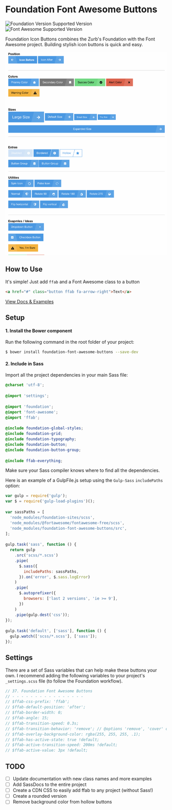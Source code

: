 # Foundation Font Awesome Buttons

![Foundation Version Supported Version](https://img.shields.io/badge/Foundation_For_Sites-v6.4.x-blue.svg?style=flat-square)
![Font Awesome Supported Version](https://img.shields.io/badge/Font_Awesome-v6.1.x-green.svg?style=flat-square)

Foundation Icon Buttons combines the Zurb's Foundation with the Font Awesome project. Building stylish icon buttons is quick and easy.

![Button Preview](https://raw.githubusercontent.com/joshmedeski/foundation-font-awesome-buttons/master/ffab-preview.jpg)

## How to Use

It's simple! Just add `ffab` and a Font Awesome class to a button

```html
<a href="#" class="button ffab fa-arrow-right">Text</a>
```

[View Docs & Examples](http://joshmedeski.github.io/foundation-font-awesome-buttons/)

## Setup

#### 1. Install the Bower component

Run the following command in the root folder of your project:

```bash
$ bower install foundation-font-awesome-buttons --save-dev
```

#### 2. Include in Sass

Import all the project dependencies in your main Sass file:

```scss
@charset 'utf-8';

@import 'settings';

@import 'foundation';
@import 'font-awesome';
@import 'ffab';

@include foundation-global-styles;
@include foundation-grid;
@include foundation-typography;
@include foundation-button;
@include foundation-button-group;

@include ffab-everything;
```

Make sure your Sass compiler knows where to find all the dependencies.

Here is an example of a GulpFile.js setup using the `Gulp-Sass` `includePaths` option:

```js
var gulp = require('gulp');
var $ = require('gulp-load-plugins')();

var sassPaths = [
  'node_modules/foundation-sites/scss',
  'node_modules/@fortawesome/fontawesome-free/scss',
  'node_modules/foundation-font-awesome-buttons/src',
];

gulp.task('sass', function () {
  return gulp
    .src('scss/*.scss')
    .pipe(
      $.sass({
        includePaths: sassPaths,
      }).on('error', $.sass.logError)
    )
    .pipe(
      $.autoprefixer({
        browsers: ['last 2 versions', 'ie >= 9'],
      })
    )
    .pipe(gulp.dest('css'));
});

gulp.task('default', ['sass'], function () {
  gulp.watch(['scss/*.scss'], ['sass']);
});
```

## Settings

There are a set of Sass variables that can help make these buttons your own. I recommend adding the following variables to your project's `_settings.scss` file (to follow the Foundation workflow).

```scss
// 37. Foundation Font Awesome Buttons
// - - - - - - - - - - - - - - - -
// $ffab-css-prefix: 'ffab';
// $ffab-default-position: 'after';
// $ffab-border-width: 0;
// $ffab-angle: 15;
// $ffab-transition-speed: 0.3s;
// $ffab-transition-behavior: 'remove'; // @options 'remove', 'cover' or 'none'
// $ffab-overlay-background-color: rgba(255, 255, 255, .1);
// $ffab-has-active-state: true !default;
// $ffab-active-transition-speed: 200ms !default;
// $ffab-active-value: 3px !default;
```

## TODO

- [ ] Update documentation with new class names and more examples
- [ ] Add SassDocs to the entire project
- [ ] Create a CDN CSS to easily add ffab to any project (without Sass!)
- [ ] Create a rounded version
- [ ] Remove background color from hollow buttons
